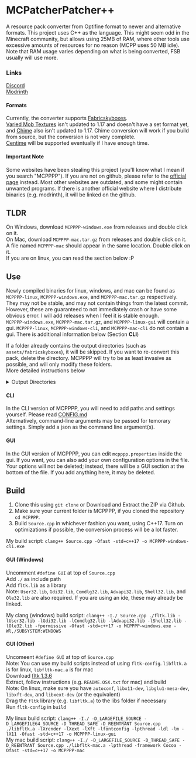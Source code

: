 # MCPatcherPatcher++
A resource pack converter from Optifine format to newer and alternative formats. This project uses C++ as the language. This might seem odd in the Minecraft community, but allows using 25MB of RAM, where other tools use excessive amounts of resources for no reason (MCPP uses 50 MB idle). Note that RAM usage varies depending on what is being converted, FSB usually will use more.  

### Links  
[Discord](https://discord.gg/waXJDswsaR)  
[Modrinth](https://modrinth.com/mod/mcpppp)

#### Formats
Currently, the converter supports [Fabricskyboxes](https://modrinth.com/mod/fabricskyboxes).  
[Varied Mob Textures](https://www.curseforge.com/minecraft/mc-mods/varied-mob-textures) isn't updated to 1.17 and doesn't have a set format yet, and [Chime](https://www.curseforge.com/minecraft/mc-mods/chime-fabric) also isn't updated to 1.17. Chime conversion will work if you build from source, but the conversion is not very complete.  
[Centime](https://github.com/SekoiaTree/Centime) will be supported eventually if I have enough time.  

#### Important Note
Some websites have been stealing this project (you'll know what I mean if you search "MCPPPP"). If you are not on github, please refer to the [official page](https://github.com/supsm/MCPPPP) instead. Most other websites are outdated, and some might contain unwanted programs. If there is another official website where I distribute binaries (e.g. modrinth), it will be linked on the github.  

## TLDR
On Windows, download `MCPPPP-windows.exe` from releases and double click on it.  
On Mac, download `MCPPPP-mac.tar.gz` from releases and double click on it. A file named `MCPPPP-mac` should appear in the same location. Double click on it.  
If you are on linux, you can read the section below :P

## Use
Newly compiled binaries for linux, windows, and mac can be found as `MCPPPP-linux`, `MCPPPP-windows.exe`, and `MCPPPP-mac.tar.gz` respectively. They may not be stable, and may not contain things from the latest commit. However, these are guaranteed to not immediately crash or have some obvious error. I will add releases when I feel it is stable enough.  
`MCPPPP-windows.exe`, `MCPPPP-mac.tar.gz`, and `MCPPPP-linux-gui` will contain a gui.
`MCPPPP-linux`, `MCPPPP-windows-cli`, and `MCPPPP-mac-cli` do not contain a gui. There is additional information below (Section **CLI**)  
  
If a folder already contains the output directories (such as `assets/fabricskyboxes`), it will be skipped. If you want to re-convert this pack, delete the directory. MCPPPP will try to be as least invasive as possible, and will only modify these folders.  
More detailed instructions below  
<details>
  <summary>Output Directories</summary>

  Fabricskyboxes: `assets/fabricskyboxes/sky`  
  Varied Mob Textures: `assets/minecraft/varied/textures/entity`  
  Chime: `assets/mcpppp`, `assets/minecraft/overrides`
</details>


#### CLI
In the CLI version of MCPPPP, you will need to add paths and settings yourself. Please read [CONFIG.md](CONFIG.md)  
Alternatively, command-line arguments may be passed for temorary settings. Simply add a json as the command line argument(s). 

#### GUI
In the GUI version of MCPPPP, you can edit `mcpppp.properties` inside the gui. If you want, you can also add your own configuration options in the file. Your options will not be deleted; instead, there will be a GUI section at the bottom of the file. If you add anything here, it may be deleted.  

## Build
1. Clone this using `git clone` or Download and Extract the ZIP via Github.  
2. Make sure your current folder is MCPPPP, if you cloned the repository `cd MCPPPP`.  
3. Build `Source.cpp` in whichever fashion you want, using C++17. Turn on optimizations if possible, the conversion process will be a lot faster.  

My build script: `clang++ Source.cpp -Ofast -std=c++17 -o MCPPPP-windows-cli.exe`  

#### GUI (Windows)
Uncomment `#define GUI` at top of `Source.cpp`  
Add `./` as include path  
Add `fltk.lib` as a library  
Note: `User32.lib`, `Gdi32.lib`, `Comdlg32.lib`, `Advapi32.lib`, `Shell32.lib`, and `Ole32.lib` are also required. If you are using an ide, these may already be linked.  

My clang (windows) build script: `clang++ -I./ Source.cpp ./fltk.lib -lUser32.lib -lGdi32.lib -lComdlg32.lib -lAdvapi32.lib -lShell32.lib -lOle32.lib -fpermissive -Ofast -std=c++17 -o MCPPPP-windows.exe -Wl,/SUBSYSTEM:WINDOWS`  

#### GUI (Other)
Uncomeent `#define GUI` at top of `Source.cpp`  
Note: You can use my build scripts instead of using `fltk-config`. `libfltk.a` is for linux, `libfltk-mac.a` is for mac  
Download [fltk 1.3.6](https://github.com/fltk/fltk/releases/tag/release-1.3.6)  
Extract, follow instructions (e.g. `README.OSX.txt` for mac) and build  
Note: On linux, make sure you have `autoconf`, `libx11-dev`, `libglu1-mesa-dev`, `libxft-dev`, and `libxext-dev` (or the equivalent)  
Drag the `fltk` library (e.g. `libfltk.a`) to the libs folder if necessary  
Run `fltk-config` in `build`  

My linux build script: `clang++ -I./ -D_LARGEFILE_SOURCE -D_LARGEFILE64_SOURCE -D_THREAD_SAFE -D_REENTRANT Source.cpp ./libfltk.a -lXrender -lXext -lXft -lfontconfig -lpthread -ldl -lm -lX11 -Ofast -std=c++17 -o MCPPPP-linux-gui`  
My mac build script: `clang++ -I./ -D_LARGEFILE_SOURCE -D_THREAD_SAFE -D_REENTRANT Source.cpp ./libfltk-mac.a -lpthread -framework Cocoa -Ofast -std=c++17 -o MCPPPP-mac`  

